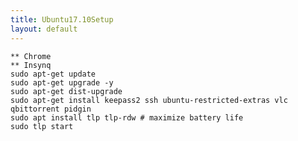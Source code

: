 ```yaml
---
title: Ubuntu17.10Setup
layout: default
---
```


    ** Chrome
    ** Insynq
    sudo apt-get update
    sudo apt-get upgrade -y
    sudo apt-get dist-upgrade
    sudo apt-get install keepass2 ssh ubuntu-restricted-extras vlc qbittorrent pidgin
    sudo apt install tlp tlp-rdw # maximize battery life
    sudo tlp start
